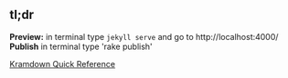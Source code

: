 ## tl;dr
**Preview:** in terminal type `jekyll serve` and go to http://localhost:4000/
**Publish** in terminal type 'rake publish'



[Kramdown Quick Reference](https://kramdown.gettalong.org/quickref.html)
